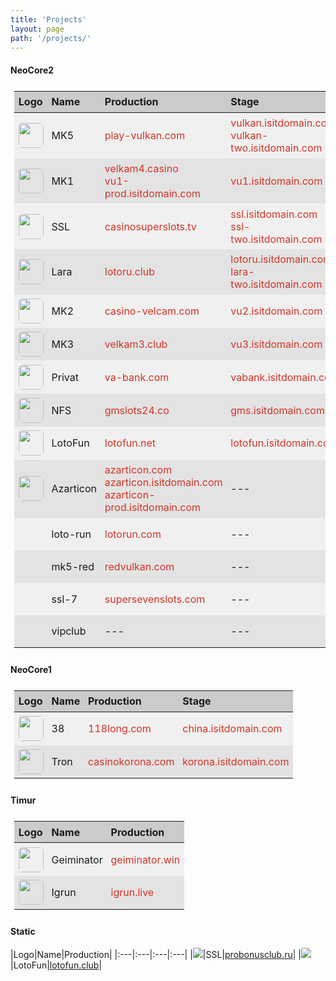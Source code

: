 ```yaml
---
title: 'Projects'
layout: page
path: '/projects/'
---
```


<style>
    table {
        border-collapse: collapse;
        padding: .4rem;
        width: 100%;
    }
    thead tr {
        background-color: rgba(0,0,0,.20);
    }
    tbody tr {
        background-color: rgba(0,0,0,.05);
        height: 52px;
        transition: background-color .2s ease;
    }
    tbody tr:nth-child(2n) {
        background-color: rgba(0,0,0,.10);
    }
    tbody tr:hover {
        background-color: rgba(0,0,0,.15);
    }
    th {
        padding: .4rem;
    }
    td {
        padding: .4rem;
    }
    td img {
        width: 40px;
        border-radius: .4rem;
        display: block;
    }
    td a {
        color: #d43324;
        text-decoration: none;
    }
    td a:hover {
        text-decoration: underline;
    }
</style>

#### NeoCore2

|Logo|Name|Production|Stage|
|:---|:---|:---|:---|
|![](vu5.png)|MK5|[play-vulkan.com](https://play-vulkan.com)|[vulkan.isitdomain.com](http://vulkan.isitdomain.com)<br>[vulkan-two.isitdomain.com](http://vulkan-two.isitdomain.com)|
|![](vu1.png)|MK1|[velkam4.casino](https://velkam6.co)<br>[vu1-prod.isitdomain.com](http://vu1-prod.isitdomain.com)|[vu1.isitdomain.com](http://vu1.isitdomain.com)|
|![](ssl.png)|SSL|[casinosuperslots.tv](https://casinosuperslots.tv)|[ssl.isitdomain.com](http://ssl.isitdomain.com)<br>[ssl-two.isitdomain.com](http://ssl-two.isitdomain.com)|
|![](lotoru.png)|Lara|[lotoru.club](http://lotoru.club)|[lotoru.isitdomain.com](http://lotoru.isitdomain.com)<br>[lara-two.isitdomain.com](http://lara-two.isitdomain.com)|
|![](vu2.png)|MK2|[casino-velcam.com](http://casino-velcam.com)|[vu2.isitdomain.com](http://vu2.isitdomain.com)|
|![](vu3.png)|MK3|[velkam3.club](https://velkam3.club)|[vu3.isitdomain.com](http://vu3.isitdomain.com)|
|![](vabank.png)|Privat|[va-bank.com](https://va-bank.com)|[vabank.isitdomain.com](http://vabank.isitdomain.com)|
|![](gms.png)|NFS|[gmslots24.co](https://gmslots24.co)|[gms.isitdomain.com](http://gms.isitdomain.com)|
|![](lotofun.png)|LotoFun|[lotofun.net](http://lotofun.net)|[lotofun.isitdomain.com](http://lotofun.isitdomain.com)|
|![](azarticon.png)|Azarticon|[azarticon.com](http://azarticon.com)<br>[azarticon.isitdomain.com](http://azarticon-prod.isitdomain.com)<br>[azarticon-prod.isitdomain.com](http://azarticon.isitdomain.com)|---|
||loto-run|[lotorun.com](http://lotorun.com)|---|
||mk5-red|[redvulkan.com](http://redvulkan.com)|---|
||ssl-7|[supersevenslots.com](http://supersevenslots.com)|---|
||vipclub|---|---|

#### NeoCore1

|Logo|Name|Production|Stage|
|:---|:---|:---|:---|
|![](longbao.png)|38|[118long.com](http://118long.com)|[china.isitdomain.com](http://china.isitdomain.com)|
|![](korona.png)|Tron|[casinokorona.com](http://casinokorona.com)|[korona.isitdomain.com](http://korona.isitdomain.com)|

#### Timur

|Logo|Name|Production|
|:---|:---|:---|
|![](gaminator.png)|Geiminator|[geiminator.win](http://geiminator.win)|
|![](igrun.png)|Igrun|[igrun.live](http://igrun.live)|

#### Static

|Logo|Name|Production|
|:---|:---|:---|:---|
|![](ssl.png)|SSL|[probonusclub.ru](http://probonusclub.ru)|
|![](lotofun.png)|LotoFun|[lotofun.club](http://lotofun.club)|

